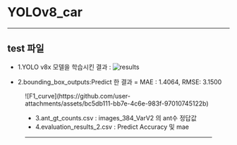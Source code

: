# YOLOv8_car
---
## test 파일 
- 1.YOLO v8x 모델을 학습시킨 결과 : 
![results](https://github.com/user-attachments/assets/d1d75779-7b3d-4cc2-94b1-16b164e35eb8)

- 2.bounding_box_outputs:Predict 한 결과 = MAE : 1.4064, RMSE: 3.1500

<figure class="half">
  ![F1_curve](https://github.com/user-attachments/assets/bc5db111-bb7e-4c6e-983f-97010745122b)

- 3.ant_gt_counts.csv : images_384_VarV2 의 ant수 정답값 
- 4.evaluation_results_2.csv : Predict Accuracy 및 mae
---
